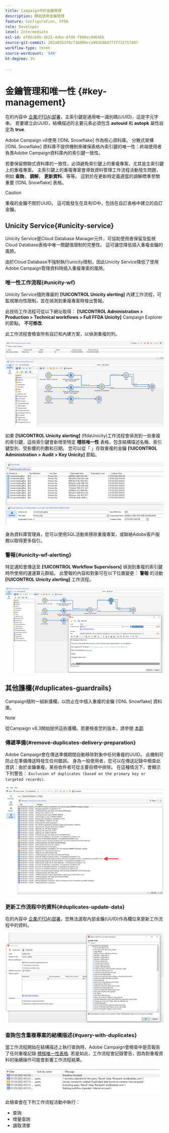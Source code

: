 ```yaml
---
title: Campaign中的金鑰管理
description: 開始使用金鑰管理
feature: Configuration, FFDA
role: Developer
level: Intermediate
exl-id: ef06cb6b-1b25-4dbe-8fd0-f880ec9d645b
source-git-commit: 202a0553f0c736086eca993b9647737732f57d07
workflow-type: tm+mt
source-wordcount: '549'
ht-degree: 3%

---
```


# 金鑰管理和唯一性 {#key-management}

在的內容中 [企業(FFDA)部署](enterprise-deployment.md)，主索引鍵是通用唯一識別碼(UUID)，這是字元字串。 若要建立此UUID，結構描述的主要元素必須包含 **autouid** 和 **autopk** 屬性設定為 **true**.

Adobe Campaign v8使用 [!DNL Snowflake] 作為核心資料庫。 分散式架構 [!DNL Snowflake] 資料庫不提供機制來確保表格內索引鍵的唯一性：終端使用者負責Adobe Campaign資料庫內的索引鍵一致性。

若要保留關聯式資料庫的一致性，必須避免索引鍵上的重複專案，尤其是主索引鍵上的重複專案。 主索引鍵上的重複專案會導致資料管理工作流程活動發生問題，例如 **查詢**， **調解**， **更新資料**、等等。 這對於在更新時定義適當的調解標準至關重要 [!DNL Snowflake] 表格。


>[!CAUTION]
>
>重複的金鑰不限於UUID。 這可能發生在具有ID中，包括在自訂表格中建立的自訂金鑰。


## Unicity Service{#unicity-service}

Unicity Service是Cloud Database Manager元件，可協助使用者保留及監視Cloud Database表格中唯一關鍵值限制的完整性。 這可讓您降低插入重複金鑰的風險。

由於Cloud Database不強制執行unicity限制，因此Unicity Service降低了使用Adobe Campaign管理資料時插入重複專案的風險。

### 唯一性工作流程{#unicity-wf}

Unicity Service隨附專屬的 **[!UICONTROL Unicity alerting]** 內建工作流程，可監視單向性限制，並在偵測到重複專案時發出警報。

此技術工作流程可從以下網址取得： **[!UICONTROL Administration > Production > Technical workflows > Full FFDA Unicity]** Campaign Explorer的節點。 **不可修改**.

此工作流程會檢查所有自訂和內建方案，以偵測重複的列。

![](assets/unicity-alerting-wf.png)

如果 **[!UICONTROL Unicity alerting]** (ffdaUnicity)工作流程會偵測到一些重複的索引鍵，這些索引鍵會新增至特定 **稽核唯一性** 表格，包含結構描述名稱、索引鍵型別、受影響的列數和日期。 您可以從「 」存取重複的金鑰 **[!UICONTROL Administration > Audit > Key Unicity]** 節點。

![](assets/unicity-table.png)

身為資料庫管理員，您可以使用SQL活動來移除重複專案，或聯絡Adobe客戶服務以取得更多指引。

### 警報{#unicity-wf-alerting}

特定通知會傳送至 **[!UICONTROL Workflow Supervisors]** 偵測到重複的索引鍵時所使用的運運算元群組。 此警報的內容和對象可在以下位置變更： **警報** 的活動 **[!UICONTROL Unicity alerting]** 工作流程。

![](assets/wf-alert-activity.png)


## 其他護欄{#duplicates-guardrails}

Campaign隨附一組新護欄，以防止在中插入重複的金鑰 [!DNL Snowflake] 資料庫。

>[!NOTE]
>
>從Campaign v8.3開始提供這些護欄。若要檢查您的版本，請參閱 [本節](../start/compatibility-matrix.md#how-to-check-your-campaign-version-and-buildversion)

### 傳遞準備{#remove-duplicates-delivery-preparation}

Adobe Campaign會在傳送準備期間自動移除對象中任何重複的UUID。 此機制可防止在準備傳送時發生任何錯誤。 身為一般使用者，您可以在傳送記錄中檢查此資訊：由於金鑰重複，某些收件者可從主要目標中排除。 在這種情況下，會顯示下列警告： `Exclusion of duplicates (based on the primary key or targeted records)`.

![](assets/exclusion-duplicates-log.png)

### 更新工作流程中的資料{#duplicates-update-data}

在的內容中 [企業(FFDA)部署](enterprise-deployment.md)，您無法選取內部金鑰(UUID)作為欄位來更新工作流程中的資料。

![](assets/update-data-no-internal-key.png)

### 查詢包含重複專案的結構描述{#query-with-duplicates}

當工作流程開始在結構描述上執行查詢時，Adobe Campaign會檢查中是否報告了任何重複記錄 [稽核唯一性表格](#unicity-wf). 若是如此，工作流程會記錄警告，因為對重複資料的後續操作可能會影響工作流程結果。

![](assets/query-with-duplicates.png)

此檢查會在下列工作流程活動中執行：

* 查詢
* 增量查詢
* 讀取清單